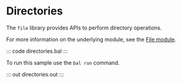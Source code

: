 # Directories

The `file` library provides APIs to perform directory operations.

For more information on the underlying module, see the [File module](https://docs.central.ballerina.io/ballerina/file/latest/).

::: code directories.bal :::

To run this sample use the `bal run` command.

::: out directories.out :::